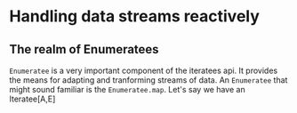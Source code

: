 # Handling data streams reactively

## The realm of Enumeratees

`Enumeratee` is a very important component of the iteratees api. It provides the means for adapting and tranforming streams of data.
An `Enumeratee` that might sound familiar is the `Enumeratee.map`. Let's say we have an Iteratee[A,E] 